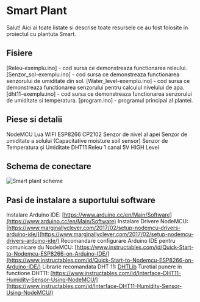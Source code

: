 # Smart Plant

Salut! Aici ai toate listate si descrise toate resursele ce au fost folosite in proiectul cu plantuta Smart.


## Fisiere

[Releu-exemplu.ino] - cod sursa ce demonstreaza functionarea releului.
[Senzor_sol-exemplu.ino] - cod sursa ce demonstreaza functionarea senzorului de umiditate din sol.
[Water_level-exemplu.ino] - cod sursa ce demonstreaza functionarea senzorului pentru calculul nivelului de apa.
[dht11-exemplu.ino] - cod sursa ce demonstreaza functionarea senzorului de umiditate si temperatura.
[program.ino] - programul principal al plantei.

## Piese si detalii

NodeMCU Lua WIFI ESP8266 CP2102
Senzor de nivel al apei
Senzor de umiditate a solului (Capacitative moisture soil sensor)
Senzor de Temperatura și Umiditate DHT11
Releu 1 canal 5V HIGH Level

## Schema de conectare

![Smart plant scheme](https://picasaweb.google.com/112758456767962476127/6729754321955514033#6729754325793257522 "Schema Smart Plant")

## Pasi de instalare a suportului software

Instalare Arduino IDE: [https://www.arduino.cc/en/Main/Software](https://www.arduino.cc/en/Main/Software)
Instalare Drivere NodeMCU: [https://www.marginallyclever.com/2017/02/setup-nodemcu-drivers-arduino-ide/](https://www.marginallyclever.com/2017/02/setup-nodemcu-drivers-arduino-ide/)
Recomandare configurare Arduino IDE pentru comunicare du NodeMCU: [https://www.instructables.com/id/Quick-Start-to-Nodemcu-ESP8266-on-Arduino-IDE/](https://www.instructables.com/id/Quick-Start-to-Nodemcu-ESP8266-on-Arduino-IDE/)
Librarie recomandata DHT 11: [DHTLib](http://www.circuitbasics.com/wp-content/uploads/2015/10/DHTLib.zip)
Turotial punere in functione DHT11: [https://www.instructables.com/id/Interface-DHT11-Humidity-Sensor-Using-NodeMCU/](https://www.instructables.com/id/Interface-DHT11-Humidity-Sensor-Using-NodeMCU/)


